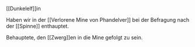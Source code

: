 [[Dunkelelf]]in

Haben wir in der [[Verlorene Mine von Phandelver]] bei der Befragung nach der [[Spinne]] enthauptet.

Behauptete, den [[Zwerg]]en in die Mine gefolgt zu sein.